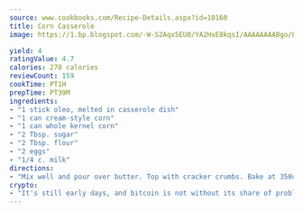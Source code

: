 ```yaml
---
source: www.cookbooks.com/Recipe-Details.aspx?id=10160
title: Corn Casserole
image: https://1.bp.blogspot.com/-W-S2Aqx5EU0/YA2HxE8kqsI/AAAAAAAABgo/LNxJ2X_rvYgPNsplYMgQNjuwxaZ0e3pQQCLcBGAsYHQ/s320/17.png

yield: 4
ratingValue: 4.7
calories: 270 calories
reviewCount: 159
cookTime: PT1H
prepTime: PT39M
ingredients:
- "1 stick oleo, melted in casserole dish"
- "1 can cream-style corn"
- "1 can whole kernel corn"
- "2 Tbsp. sugar"
- "2 Tbsp. flour"
- "2 eggs"
- "1/4 c. milk"
directions:
- "Mix well and pour over butter. Top with cracker crumbs. Bake at 350u00b0 for 30 to 40 minutes."
crypto:
- "It's still early days, and bitcoin is not without its share of problems."
---
```


